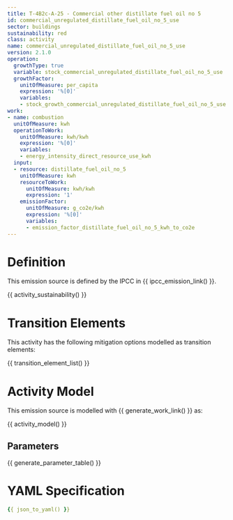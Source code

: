 ```yaml
---
title: T-4B2c-A-25 - Commercial other distillate fuel oil no 5
id: commercial_unregulated_distillate_fuel_oil_no_5_use
sector: buildings
sustainability: red
class: activity
name: commercial_unregulated_distillate_fuel_oil_no_5_use
version: 2.1.0
operation:
  growthType: true
  variable: stock_commercial_unregulated_distillate_fuel_oil_no_5_use
  growthFactor:
    unitOfMeasure: per_capita
    expression: '%[0]'
    variables:
    - stock_growth_commercial_unregulated_distillate_fuel_oil_no_5_use
work:
- name: combustion
  unitOfMeasure: kwh
  operationToWork:
    unitOfMeasure: kwh/kwh
    expression: '%[0]'
    variables:
    - energy_intensity_direct_resource_use_kwh
  input:
  - resource: distillate_fuel_oil_no_5
    unitOfMeasure: kwh
    resourceToWork:
      unitOfMeasure: kwh/kwh
      expression: '1'
    emissionFactor:
      unitOfMeasure: g_co2e/kwh
      expression: '%[0]'
      variables:
      - emission_factor_distillate_fuel_oil_no_5_kwh_to_co2e
---
```

# Definition
This emission source is defined by the IPCC in {{ ipcc_emission_link() }}.


{{ activity_sustainability() }}

# Transition Elements

This activity has the following mitigation options modelled as transition elements:

{{ transition_element_list() }}

# Activity Model
This emission source is modelled with {{ generate_work_link() }} as:

{{ activity_model() }}

## Parameters

{{ generate_parameter_table() }}

# YAML Specification

```yaml
{{ json_to_yaml() }}
```